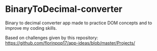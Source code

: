 # BinaryToDecimal-converter
Binary to decimal converter app made to practice DOM concepts and to improve my coding skills.

Based on challenges given by this repository:
https://github.com/florinpop17/app-ideas/blob/master/Projects/
